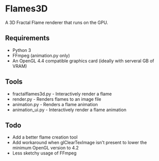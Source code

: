 # Flames3D

A 3D Fractal Flame renderer that runs on the GPU.

## Requirements
 - Python 3
 - FFmpeg (animation.py only)
 - An OpenGL 4.4 compatible graphics card (ideally with serveral GB of VRAM)

## Tools
 - fractalflames3d.py - Interactively render a flame
 - render.py - Renders flames to an image file
 - animation.py - Renders a flame animation
 - animation_ui.py - Interactively render a flame animation
 
 ## Todo
  - Add a better flame creation tool
  - Add workaround when glClearTexImage isn't present to lower the minimum OpenGL version to 4.2
  - Less sketchy usage of FFmpeg
